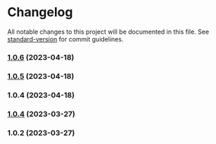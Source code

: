 # Changelog

All notable changes to this project will be documented in this file. See [standard-version](https://github.com/conventional-changelog/standard-version) for commit guidelines.

### [1.0.6](https://github.com/Nanopublication/nanopub-js/compare/v1.0.5...v1.0.6) (2023-04-18)

### [1.0.5](https://github.com/Nanopublication/nanopub-js/compare/v1.0.4...v1.0.5) (2023-04-18)

### 1.0.4 (2023-04-18)

### [1.0.4](https://github.com/knowledgepixels/nanopub-utils/compare/v1.0.2...v1.0.4) (2023-03-27)

### 1.0.2 (2023-03-27)
